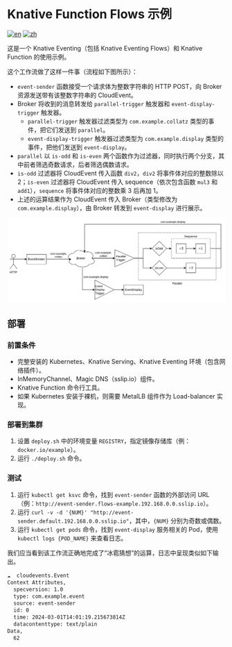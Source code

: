 # Knative Function Flows 示例

[![en](https://img.shields.io/badge/lang-en-blue.svg)](./README.md)
[![zh](https://img.shields.io/badge/lang-zh--cn-red.svg)](./README.zh-cn.md)

这是一个 Knative Eventing（包括 Knative Eventing Flows）和 Knative Function 的使用示例。

这个工作流做了这样一件事（流程如下图所示）：
* `event-sender` 函数接受一个请求体为整数字符串的 HTTP POST，向 Broker 资源发送带有该整数字符串的 CloudEvent。
* Broker 将收到的消息转发给 `parallel-trigger` 触发器和 `event-display-trigger` 触发器。
  * `parallel-trigger` 触发器过滤类型为 `com.example.collatz` 类型的事件，把它们发送到 `parallel`。
  * `event-display-trigger` 触发器过滤类型为 `com.example.display` 类型的事件，把他们发送到 `event-display`。
* `parallel` 以 `is-odd` 和 `is-even` 两个函数作为过滤器，同时执行两个分支，其中前者筛选奇数请求，后者筛选偶数请求。
* `is-odd` 过滤器将 CloudEvent 传入函数 `div2`，`div2` 将事件体对应的整数除以2；`is-even` 过滤器将 CloudEvent 传入 sequence（依次包含函数 `mul3` 和 `add1`），`sequence` 将事件体对应的整数乘 3 后再加 1。
* 上述的运算结果作为 CloudEvent 传入 Broker（类型修改为 `com.example.display`），由 Broker 转发到 `event-display` 进行展示。

<p align="center">
  <img src="flows.svg" />
<p>

## 部署

### 前置条件

* 完整安装的 Kubernetes、Knative Serving、Knative Eventing 环境（包含网络插件）。
* InMemoryChannel、Magic DNS（sslip.io）组件。
* Knative Function 命令行工具。
* 如果 Kubernetes 安装于裸机，则需要 MetalLB 组件作为 Load-balancer 实现。

### 部署到集群

1. 设置 `deploy.sh` 中的环境变量 `REGISTRY`，指定镜像存储库（例：`docker.io/example`）。
2. 运行 `./deploy.sh` 命令。

### 测试

1. 运行 `kubectl get ksvc` 命令，找到 `event-sender` 函数的外部访问 URL（例：`http://event-sender.flows-example.192.168.0.0.sslip.io`）。
2. 运行 `curl -v -d '{NUM}' "http://event-sender.default.192.168.0.0.sslip.io"`，其中，`{NUM}` 分别为奇数或偶数。
3. 运行 `kubectl get pods` 命令，找到 `event-display` 服务相关的 Pod，使用 `kubectl logs {POD_NAME}` 来查看日志。

我们应当看到该工作流正确地完成了“冰雹猜想”的运算，日志中呈现类似如下输出。

```plain
☁️  cloudevents.Event
Context Attributes,
  specversion: 1.0
  type: com.example.event
  source: event-sender
  id: 0
  time: 2024-03-01T14:01:19.215673814Z
  datacontenttype: text/plain
Data,
  62
```
